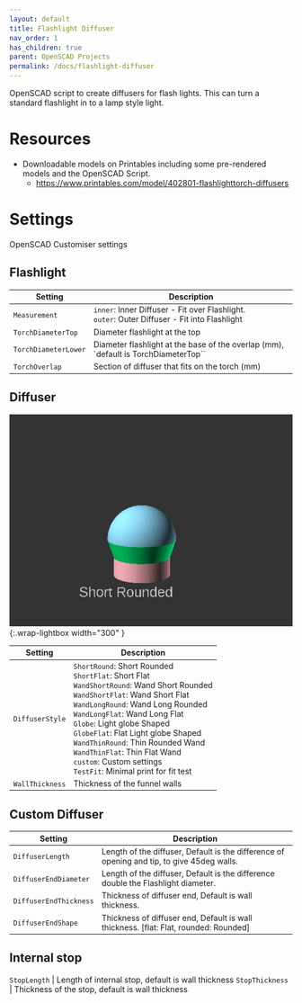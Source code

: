 ```yaml
---
layout: default
title: Flashlight Diffuser
nav_order: 1
has_children: true
parent: OpenSCAD Projects
permalink: /docs/flashlight-diffuser
---
```


OpenSCAD script to create diffusers for flash lights. This can turn a standard flashlight in to a lamp style light.

# Resources
- Downloadable models on Printables including some pre-rendered models and the OpenSCAD Script.
  - https://www.printables.com/model/402801-flashlighttorch-diffusers

# Settings
OpenSCAD Customiser settings

## Flashlight
Setting | Description
-|-
`Measurement` | `inner`: Inner Diffuser - Fit over Flashlight.<br>`outer`: Outer Diffuser - Fit into Flashlight
`TorchDiameterTop` | Diameter flashlight at the top
`TorchDiameterLower` | Diameter flashlight at the base of the overlap (mm), `default is TorchDiameterTop``
`TorchOverlap` | Section of diffuser that fits on the torch (mm)

## Diffuser
![openscad Subdivisions](/assets/openscad/flashlight-diffuser/diffuser-style.gif){:.wrap-lightbox width="300" }<BR>

Setting | Description
-|-
`DiffuserStyle` | `ShortRound`: Short Rounded<br>`ShortFlat`: Short Flat<br>`WandShortRound`: Wand Short Rounded<br>`WandShortFlat`: Wand Short Flat<br>`WandLongRound`: Wand Long Rounded<br>`WandLongFlat`: Wand Long Flat<br>`Globe`: Light globe Shaped<br>`GlobeFlat`: Flat Light globe Shaped<br>`WandThinRound`: Thin Rounded Wand<br>`WandThinFlat`:  Thin Flat Wand<br>`custom`: Custom settings<br>`TestFit`: Minimal print for fit test
`WallThickness` | Thickness of the funnel walls

## Custom Diffuser
Setting | Description
-|-
`DiffuserLength` | Length of the diffuser, Default is the difference of opening and tip, to give 45deg walls.
`DiffuserEndDiameter` | Length of the diffuser, Default is the difference double the Flashlight diameter.
`DiffuserEndThickness` | Thickness of diffuser end, Default is wall thickness.
`DiffuserEndShape` | Thickness of diffuser end, Default is wall thickness. [flat: Flat, rounded: Rounded]

## Internal stop
`StopLength` | Length of internal stop, default is wall thickness
`StopThickness` | Thickness of the stop, default is wall thickness